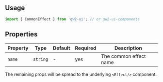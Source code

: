 ## Usage

```js
import { CommonEffect } from 'gw2-ui'; // or gw2-ui-components
```

## Properties

| Property | Type     | Default | Required | Description            |
| -------- | -------- | ------- | -------- | ---------------------- |
| `name`   | `string` | -       | yes      | The common effect name |

The remaining props will be spread to the underlying `<Effect/>` component.
